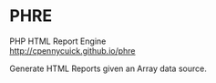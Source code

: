 # PHRE
PHP HTML Report Engine  
http://cpennycuick.github.io/phre

Generate HTML Reports given an Array data source.
